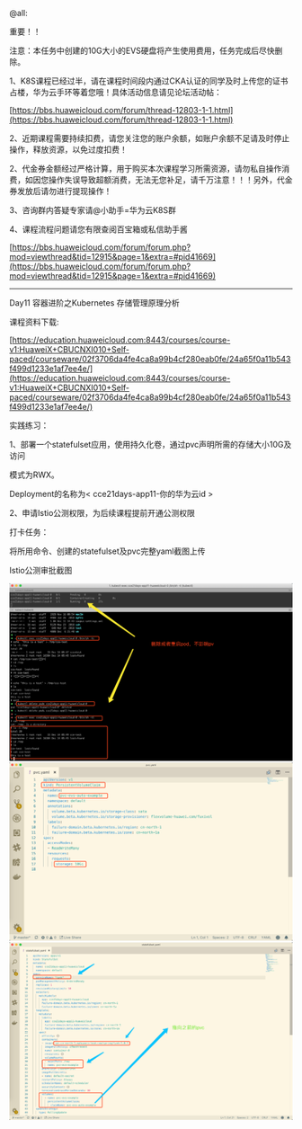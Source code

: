 @all:

重要！！

注意：本任务中创建的10G大小的EVS硬盘将产生使用费用，任务完成后尽快删除。

1、K8S课程已经过半，请在课程时间段内通过CKA认证的同学及时上传您的证书占楼，华为云手环等着您哦！具体活动信息请见论坛活动帖：

[https://bbs.huaweicloud.com/forum/thread-12803-1-1.html](https://bbs.huaweicloud.com/forum/thread-12803-1-1.html)

2、近期课程需要持续扣费，请您关注您的账户余额，如账户余额不足请及时停止操作，释放资源，以免过度扣费！

2、代金券金额经过严格计算，用于购买本次课程学习所需资源，请勿私自操作消费，如因您操作失误导致超额消费，无法无您补足，请千万注意！！！另外，代金券发放后请勿进行提现操作！

3、咨询群内答疑专家请@小助手=华为云K8S群

4、课程流程问题请您有限查阅百宝箱或私信助手酱

[https://bbs.huaweicloud.com/forum/forum.php?mod=viewthread&tid=12915&page=1&extra=#pid41669](https://bbs.huaweicloud.com/forum/forum.php?mod=viewthread&tid=12915&page=1&extra=#pid41669)

----------------------------

Day11 容器进阶之Kubernetes 存储管理原理分析

课程资料下载:

[https://education.huaweicloud.com:8443/courses/course-v1:HuaweiX+CBUCNXI010+Self-paced/courseware/02f3706da4fe4ca8a99b4cf280eab0fe/24a65f0a11b543f499d1233e1af7ee4e/](https://education.huaweicloud.com:8443/courses/course-v1:HuaweiX+CBUCNXI010+Self-paced/courseware/02f3706da4fe4ca8a99b4cf280eab0fe/24a65f0a11b543f499d1233e1af7ee4e/)

实践练习：

1、部署一个statefulset应用，使用持久化卷，通过pvc声明所需的存储大小10G及访问

模式为RWX。

Deployment的名称为< cce21days-app11-你的华为云id >

2、申请Istio公测权限，为后续课程提前开通公测权限

打卡任务：

将所用命令、创建的statefulset及pvc完整yaml截图上传

Istio公测审批截图

![](https://raw.githubusercontent.com/latermonk/Container_21DAY/master/DAY11/PNG/DAY1101.png)
![](https://raw.githubusercontent.com/latermonk/Container_21DAY/master/DAY11/PNG/DAY1102.png)
![](https://raw.githubusercontent.com/latermonk/Container_21DAY/master/DAY11/PNG/DAY1103.png)
